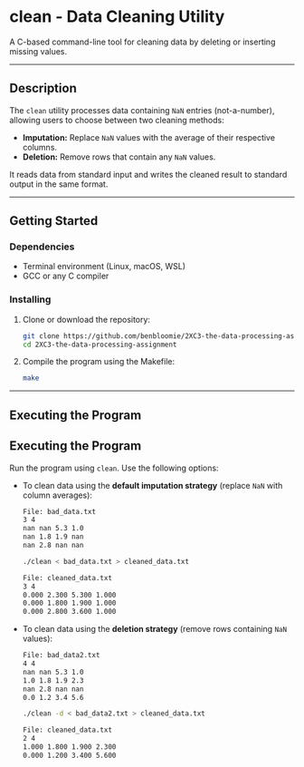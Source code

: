 # clean - Data Cleaning Utility  
A C-based command-line tool for cleaning data by deleting or inserting missing values.

---

## Description  
The `clean` utility processes data containing `NaN` entries (not-a-number), allowing users to choose between two cleaning methods:

- **Imputation:** Replace `NaN` values with the average of their respective columns.
- **Deletion:** Remove rows that contain any `NaN` values.

It reads data from standard input and writes the cleaned result to standard output in the same format.

---

## Getting Started

### Dependencies  
- Terminal environment (Linux, macOS, WSL)  
- GCC or any C compiler  

### Installing  
1. Clone or download the repository:

    ```bash
    git clone https://github.com/benbloomie/2XC3-the-data-processing-assignment
    cd 2XC3-the-data-processing-assignment
    ```

2. Compile the program using the Makefile:

    ```bash
    make
    ```

---

## Executing the Program

## Executing the Program

Run the program using `clean`. Use the following options:

- To clean data using the **default imputation strategy** (replace `NaN` with column averages):

    ```bash
    File: bad_data.txt
    3 4
    nan nan 5.3 1.0
    nan 1.8 1.9 nan
    nan 2.8 nan nan
    
    ./clean < bad_data.txt > cleaned_data.txt
    
    File: cleaned_data.txt
    3 4
    0.000 2.300 5.300 1.000
    0.000 1.800 1.900 1.000
    0.000 2.800 3.600 1.000
    ```

- To clean data using the **deletion strategy** (remove rows containing `NaN` values):

    ```bash
    File: bad_data2.txt
    4 4
    nan nan 5.3 1.0
    1.0 1.8 1.9 2.3
    nan 2.8 nan nan
    0.0 1.2 3.4 5.6
    
    ./clean -d < bad_data2.txt > cleaned_data.txt
    
    File: cleaned_data.txt
    2 4
    1.000 1.800 1.900 2.300
    0.000 1.200 3.400 5.600
